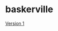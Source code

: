 # baskerville

[Version 1](https://leahgamble30.github.io/streetofcrocodiles/thestreetofcrocodiles.html)



